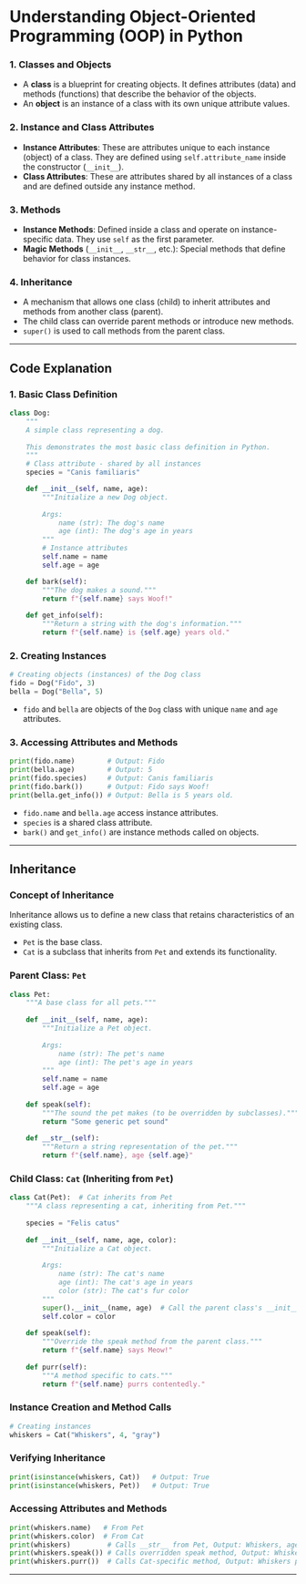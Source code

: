 # Understanding Object-Oriented Programming (OOP) in Python

### 1. **Classes and Objects**
   - A **class** is a blueprint for creating objects. It defines attributes (data) and methods (functions) that describe the behavior of the objects.
   - An **object** is an instance of a class with its own unique attribute values.

### 2. **Instance and Class Attributes**
   - **Instance Attributes**: These are attributes unique to each instance (object) of a class. They are defined using `self.attribute_name` inside the constructor (`__init__`).
   - **Class Attributes**: These are attributes shared by all instances of a class and are defined outside any instance method.

### 3. **Methods**
   - **Instance Methods**: Defined inside a class and operate on instance-specific data. They use `self` as the first parameter.
   - **Magic Methods** (`__init__`, `__str__`, etc.): Special methods that define behavior for class instances.

### 4. **Inheritance**
   - A mechanism that allows one class (child) to inherit attributes and methods from another class (parent).
   - The child class can override parent methods or introduce new methods.
   - `super()` is used to call methods from the parent class.

---

## Code Explanation

### 1. **Basic Class Definition**
```python
class Dog:
    """
    A simple class representing a dog.
    
    This demonstrates the most basic class definition in Python.
    """
    # Class attribute - shared by all instances
    species = "Canis familiaris"

    def __init__(self, name, age):
        """Initialize a new Dog object.
        
        Args:
            name (str): The dog's name
            age (int): The dog's age in years
        """
        # Instance attributes
        self.name = name
        self.age = age

    def bark(self):
        """The dog makes a sound."""
        return f"{self.name} says Woof!"
    
    def get_info(self):
        """Return a string with the dog's information."""
        return f"{self.name} is {self.age} years old."
```

### 2. **Creating Instances**
```python
# Creating objects (instances) of the Dog class
fido = Dog("Fido", 3)
bella = Dog("Bella", 5)
```

- `fido` and `bella` are objects of the `Dog` class with unique `name` and `age` attributes.

### 3. **Accessing Attributes and Methods**
```python
print(fido.name)        # Output: Fido
print(bella.age)        # Output: 5
print(fido.species)     # Output: Canis familiaris
print(fido.bark())      # Output: Fido says Woof!
print(bella.get_info()) # Output: Bella is 5 years old.
```

- `fido.name` and `bella.age` access instance attributes.
- `species` is a shared class attribute.
- `bark()` and `get_info()` are instance methods called on objects.

---

## **Inheritance**

### **Concept of Inheritance**
Inheritance allows us to define a new class that retains characteristics of an existing class.

- `Pet` is the base class.
- `Cat` is a subclass that inherits from `Pet` and extends its functionality.

### **Parent Class: `Pet`**
```python
class Pet:
    """A base class for all pets."""
    
    def __init__(self, name, age):
        """Initialize a Pet object.
        
        Args:
            name (str): The pet's name
            age (int): The pet's age in years
        """
        self.name = name
        self.age = age
    
    def speak(self):
        """The sound the pet makes (to be overridden by subclasses)."""
        return "Some generic pet sound"
    
    def __str__(self):
        """Return a string representation of the pet."""
        return f"{self.name}, age {self.age}"
```

### **Child Class: `Cat` (Inheriting from `Pet`)**
```python
class Cat(Pet):  # Cat inherits from Pet
    """A class representing a cat, inheriting from Pet."""
    
    species = "Felis catus"
    
    def __init__(self, name, age, color):
        """Initialize a Cat object.
        
        Args:
            name (str): The cat's name
            age (int): The cat's age in years
            color (str): The cat's fur color
        """
        super().__init__(name, age)  # Call the parent class's __init__ method
        self.color = color
    
    def speak(self):
        """Override the speak method from the parent class."""
        return f"{self.name} says Meow!"
    
    def purr(self):
        """A method specific to cats."""
        return f"{self.name} purrs contentedly."
```

### **Instance Creation and Method Calls**
```python
# Creating instances
whiskers = Cat("Whiskers", 4, "gray")
```

### **Verifying Inheritance**
```python
print(isinstance(whiskers, Cat))   # Output: True
print(isinstance(whiskers, Pet))   # Output: True
```

### **Accessing Attributes and Methods**
```python
print(whiskers.name)   # From Pet
print(whiskers.color)  # From Cat
print(whiskers)         # Calls __str__ from Pet, Output: Whiskers, age 4
print(whiskers.speak()) # Calls overridden speak method, Output: Whiskers says Meow!
print(whiskers.purr())  # Calls Cat-specific method, Output: Whiskers purrs contentedly.
```

---